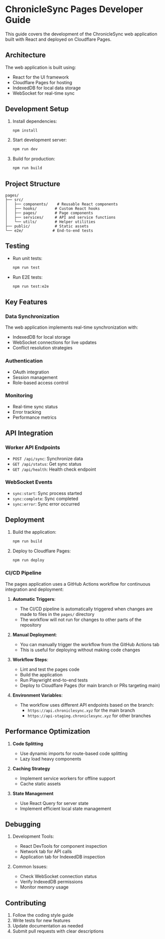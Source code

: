 # ChronicleSync Pages Developer Guide

This guide covers the development of the ChronicleSync web application built with React and deployed on Cloudflare Pages.

## Architecture

The web application is built using:
- React for the UI framework
- Cloudflare Pages for hosting
- IndexedDB for local data storage
- WebSocket for real-time sync

## Development Setup

1. Install dependencies:
   ```bash
   npm install
   ```

2. Start development server:
   ```bash
   npm run dev
   ```

3. Build for production:
   ```bash
   npm run build
   ```

## Project Structure

```
pages/
├── src/
│   ├── components/    # Reusable React components
│   ├── hooks/        # Custom React hooks
│   ├── pages/        # Page components
│   ├── services/     # API and service functions
│   └── utils/        # Helper utilities
├── public/           # Static assets
└── e2e/             # End-to-end tests
```

## Testing

- Run unit tests:
  ```bash
  npm run test
  ```

- Run E2E tests:
  ```bash
  npm run test:e2e
  ```

## Key Features

### Data Synchronization
The web application implements real-time synchronization with:
- IndexedDB for local storage
- WebSocket connections for live updates
- Conflict resolution strategies

### Authentication
- OAuth integration
- Session management
- Role-based access control

### Monitoring
- Real-time sync status
- Error tracking
- Performance metrics

## API Integration

### Worker API Endpoints
- `POST /api/sync`: Synchronize data
- `GET /api/status`: Get sync status
- `GET /api/health`: Health check endpoint

### WebSocket Events
- `sync:start`: Sync process started
- `sync:complete`: Sync completed
- `sync:error`: Sync error occurred

## Deployment

1. Build the application:
   ```bash
   npm run build
   ```

2. Deploy to Cloudflare Pages:
   ```bash
   npm run deploy
   ```

### CI/CD Pipeline

The pages application uses a GitHub Actions workflow for continuous integration and deployment:

1. **Automatic Triggers**: 
   - The CI/CD pipeline is automatically triggered when changes are made to files in the `pages/` directory
   - The workflow will not run for changes to other parts of the repository

2. **Manual Deployment**:
   - You can manually trigger the workflow from the GitHub Actions tab
   - This is useful for deploying without making code changes

3. **Workflow Steps**:
   - Lint and test the pages code
   - Build the application
   - Run Playwright end-to-end tests
   - Deploy to Cloudflare Pages (for main branch or PRs targeting main)

4. **Environment Variables**:
   - The workflow uses different API endpoints based on the branch:
     - `https://api.chroniclesync.xyz` for the main branch
     - `https://api-staging.chroniclesync.xyz` for other branches

## Performance Optimization

1. **Code Splitting**
   - Use dynamic imports for route-based code splitting
   - Lazy load heavy components

2. **Caching Strategy**
   - Implement service workers for offline support
   - Cache static assets

3. **State Management**
   - Use React Query for server state
   - Implement efficient local state management

## Debugging

1. Development Tools:
   - React DevTools for component inspection
   - Network tab for API calls
   - Application tab for IndexedDB inspection

2. Common Issues:
   - Check WebSocket connection status
   - Verify IndexedDB permissions
   - Monitor memory usage

## Contributing

1. Follow the coding style guide
2. Write tests for new features
3. Update documentation as needed
4. Submit pull requests with clear descriptions